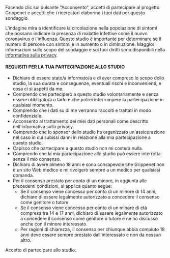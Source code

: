 Facendo clic sul pulsante "Acconsento", accetti di partecipare al progetto Grippenet e accetti che i ricercatori elaborino i tuoi dati per questo sondaggio.

L'indagine mira a identificare la circolazione nella popolazione di sintomi che possano indicare la presenza di malattie infettive come il nuovo coronavirus o l'influenza. Questo studio è importante per determinare se il numero di persone con sintomi è in aumento o in diminuzione. Maggiori informazioni sullo scopo del sondaggio e sui tuoi diritti sono disponibili nella [informativa sulla privacy](privacy).

#### REQUISITI PER LA TUA PARTECIPAZIONE ALLO STUDIO

* Dichiaro di essere stato/a informato/a e di aver compreso lo scopo dello studio, la sua durata e conseguenze, eventuali rischi e inconvenienti, e cosa ci si aspetti da me.
* Comprendo che parteciperò a questo studio volontariamente e senza essere obbligato/a a farlo e che potrei interrompere la partecipazione in qualsiasi momento.
* Comprendo che i dati su di me verranno raccolti e trattati in modo confidenziale.
* Acconsento al trattamento dei miei dati personali come descritto nell'informativa sulla privacy.
* Comprendo che lo sponsor dello studio ha organizzato un'assicurazione nel caso in cui subissi danni in relazione alla mia partecipazione a questo studio.
* Capisco che partecipare a questo studio non mi costerà nulla.
* Comprendo che la mia partecipazione allo studio può essere interrotta senza il mio consenso.
* Dichiaro di avere almeno 18 anni e sono consapevole che Grippenet non è un sito Web medico e mi rivolgerò sempre a un medico per qualsiasi domanda.
* Per il consenso prestato per conto di un minore, in aggiunta alle precedenti condizioni, si applica quanto segue:
  * Se il consenso viene concesso per conto di un minore di 14 anni, dichiaro di essere legalmente autorizzato a concedere il consenso come genitore o tutore.
  * Se il consenso viene concesso per conto di un minore di età compresa tra 14 e 17 anni, dichiaro di essere legalmente autorizzato a concedere il consenso come genitore o tutore e ne ho discusso anche con il minore interessato.
  * Per ragioni di chiarezza, il consenso per chiunque abbia compiuto 18 anni deve essere sempre prestato dall'interessato e non da nessun altro.

Accetto di partecipare allo studio.
